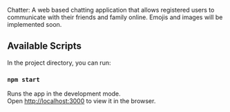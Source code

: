 Chatter:
A web based chatting application that allows registered users to communicate with their friends and family online.
Emojis and images will be implemented soon.

## Available Scripts

In the project directory, you can run:

### `npm start`

Runs the app in the development mode.\
Open [http://localhost:3000](http://localhost:3000) to view it in the browser.
